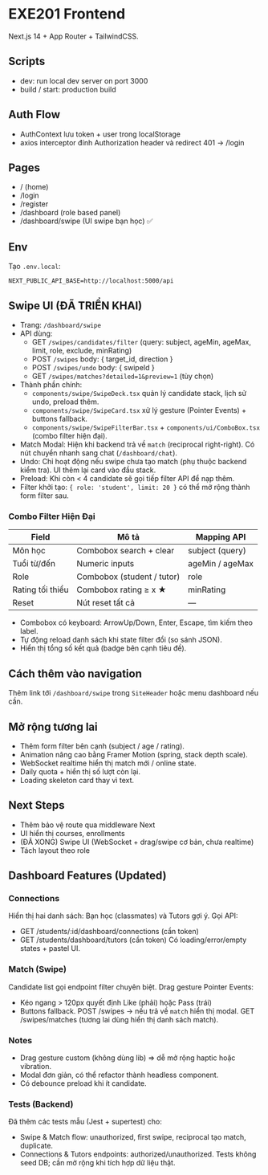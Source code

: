 # EXE201 Frontend

Next.js 14 + App Router + TailwindCSS.

## Scripts
- dev: run local dev server on port 3000
- build / start: production build

## Auth Flow
- AuthContext lưu token + user trong localStorage
- axios interceptor đính Authorization header và redirect 401 -> /login

## Pages
- / (home)
- /login
- /register
- /dashboard (role based panel)
- /dashboard/swipe (UI swipe bạn học) ✅

## Env
Tạo `.env.local`:
```
NEXT_PUBLIC_API_BASE=http://localhost:5000/api
```

## Swipe UI (ĐÃ TRIỂN KHAI)
- Trang: `/dashboard/swipe`
- API dùng:
  - GET `/swipes/candidates/filter` (query: subject, ageMin, ageMax, limit, role, exclude, minRating)
  - POST `/swipes` body: { target_id, direction }
  - POST `/swipes/undo` body: { swipeId }
  - GET `/swipes/matches?detailed=1&preview=1` (tùy chọn)
- Thành phần chính:
  - `components/swipe/SwipeDeck.tsx` quản lý candidate stack, lịch sử undo, preload thêm.
  - `components/swipe/SwipeCard.tsx` xử lý gesture (Pointer Events) + buttons fallback.
  - `components/swipe/SwipeFilterBar.tsx` + `components/ui/ComboBox.tsx` (combo filter hiện đại).
- Match Modal: Hiện khi backend trả về `match` (reciprocal right-right). Có nút chuyển nhanh sang chat (`/dashboard/chat`).
- Undo: Chỉ hoạt động nếu swipe chưa tạo match (phụ thuộc backend kiểm tra). UI thêm lại card vào đầu stack.
- Preload: Khi còn < 4 candidate sẽ gọi tiếp filter API để nạp thêm.
- Filter khởi tạo: `{ role: 'student', limit: 20 }` có thể mở rộng thành form filter sau.

### Combo Filter Hiện Đại
| Field | Mô tả | Mapping API |
|-------|------|-------------|
| Môn học | Combobox search + clear | subject (query) |
| Tuổi từ/đến | Numeric inputs | ageMin / ageMax |
| Role | Combobox (student / tutor) | role |
| Rating tối thiểu | Combobox rating ≥ x ★ | minRating |
| Reset | Nút reset tất cả | — |

- Combobox có keyboard: ArrowUp/Down, Enter, Escape, tìm kiếm theo label.
- Tự động reload danh sách khi state filter đổi (so sánh JSON).
- Hiển thị tổng số kết quả (badge bên cạnh tiêu đề).

## Cách thêm vào navigation
Thêm link tới `/dashboard/swipe` trong `SiteHeader` hoặc menu dashboard nếu cần.

## Mở rộng tương lai
- Thêm form filter bên cạnh (subject / age / rating).
- Animation nâng cao bằng Framer Motion (spring, stack depth scale).
- WebSocket realtime hiển thị match mới / online state.
- Daily quota + hiển thị số lượt còn lại.
- Loading skeleton card thay vì text.

## Next Steps
- Thêm bảo vệ route qua middleware Next
- UI hiển thị courses, enrollments
- (ĐÃ XONG) Swipe UI (WebSocket + drag/swipe cơ bản, chưa realtime)
- Tách layout theo role

## Dashboard Features (Updated)
### Connections
Hiển thị hai danh sách: Bạn học (classmates) và Tutors gợi ý. Gọi API:
- GET /students/:id/dashboard/connections (cần token)
- GET /students/dashboard/tutors (cần token)
Có loading/error/empty states + pastel UI.

### Match (Swipe)
Candidate list gọi endpoint filter chuyên biệt. Drag gesture Pointer Events:
- Kéo ngang > 120px quyết định Like (phải) hoặc Pass (trái)
- Buttons fallback.
POST /swipes -> nếu trả về `match` hiển thị modal.
GET /swipes/matches (tương lai dùng hiển thị danh sách match).

### Notes
- Drag gesture custom (không dùng lib) => dễ mở rộng haptic hoặc vibration.
- Modal đơn giản, có thể refactor thành headless component.
- Có debounce preload khi ít candidate.

### Tests (Backend)
Đã thêm các tests mẫu (Jest + supertest) cho:
- Swipe & Match flow: unauthorized, first swipe, reciprocal tạo match, duplicate.
- Connections & Tutors endpoints: authorized/unauthorized.
Tests không seed DB; cần mở rộng khi tích hợp dữ liệu thật.
